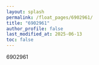 ```yaml
---
layout: splash
permalink: /float_pages/6902961/
title: "6902961"
author_profile: false
last_modified_at: 2025-06-13
toc: false
---
```

 
6902961
